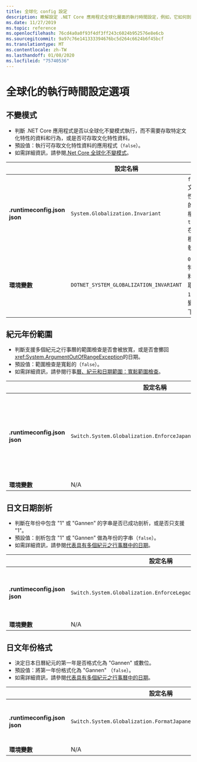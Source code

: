 ```yaml
---
title: 全球化 config 設定
description: 瞭解設定 .NET Core 應用程式全球化層面的執行時間設定，例如，它如何剖析日文日期。
ms.date: 11/27/2019
ms.topic: reference
ms.openlocfilehash: 76cd4a0a0f93f4df3ff243c6024b952576e8e6cb
ms.sourcegitcommit: 9a97c76e141333394676bc5d264c6624b6f45bcf
ms.translationtype: MT
ms.contentlocale: zh-TW
ms.lasthandoff: 01/08/2020
ms.locfileid: "75740536"
---
```

# <a name="run-time-configuration-options-for-globalization"></a>全球化的執行時間設定選項

## <a name="invariant-mode"></a>不變模式

- 判斷 .NET Core 應用程式是否以全球化不變模式執行，而不需要存取特定文化特性的資料和行為，或是否可存取文化特性資料。
- 預設值：執行可存取文化特性資料的應用程式（`false`）。
- 如需詳細資訊，請參閱[.Net Core 全球化不變模式](https://github.com/dotnet/runtime/blob/master/docs/design/features/globalization-invariant-mode.md)。

| | 設定名稱 | 值 |
| - | - | - |
| **.runtimeconfig.json json** | `System.Globalization.Invariant` | `false`-文化特性資料的存取權<br/>`true`-在不變模式下執行 |
| **環境變數** | `DOTNET_SYSTEM_GLOBALIZATION_INVARIANT` | `0`-文化特性資料的存取權<br/>`1`-在不變模式下執行 |

## <a name="era-year-ranges"></a>紀元年份範圍

- 判斷支援多個紀元之行事曆的範圍檢查是否會被放寬，或是否會擲回 <xref:System.ArgumentOutOfRangeException>的日期。
- 預設值：範圍檢查是寬鬆的（`false`）。
- 如需詳細資訊，請參閱行事[曆、紀元和日期範圍：寬鬆範圍檢查](../../standard/datetime/working-with-calendars.md#calendars-eras-and-date-ranges-relaxed-range-checks)。

| | 設定名稱 | 值 |
| - | - | - |
| **.runtimeconfig.json json** | `Switch.System.Globalization.EnforceJapaneseEraYearRanges` | `false` 寬鬆的範圍檢查<br/>`true`-溢位造成例外狀況 |
| **環境變數** | N/A | N/A |

## <a name="japanese-date-parsing"></a>日文日期剖析

- 判斷在年份中包含 "1" 或 "Gannen" 的字串是否已成功剖析，或是否只支援 "1"。
- 預設值：剖析包含 "1" 或 "Gannen" 做為年份的字串（`false`）。
- 如需詳細資訊，請參閱[代表具有多個紀元之行事曆中的日期](../../standard/datetime/working-with-calendars.md#represent-dates-in-calendars-with-multiple-eras)。

| | 設定名稱 | 值 |
| - | - | - |
| **.runtimeconfig.json json** | `Switch.System.Globalization.EnforceLegacyJapaneseDateParsing` | `false`-支援 "Gannen" 或 "1"<br/>僅支援 `true` "1" |
| **環境變數** | N/A | N/A |

## <a name="japanese-year-format"></a>日文年份格式

- 決定日本日曆紀元的第一年是否格式化為 "Gannen" 或數位。
- 預設值：將第一年份格式化為 "Gannen" （`false`）。
- 如需詳細資訊，請參閱[代表具有多個紀元之行事曆中的日期](../../standard/datetime/working-with-calendars.md#represent-dates-in-calendars-with-multiple-eras)。

| | 設定名稱 | 值 |
| - | - | - |
| **.runtimeconfig.json json** | `Switch.System.Globalization.FormatJapaneseFirstYearAsANumber` | `false` 格式為 "Gannen"<br/>`true` 格式為數字 |
| **環境變數** | N/A | N/A |
